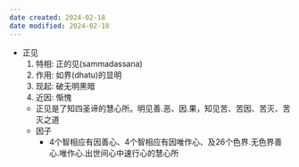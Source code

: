 ```yaml
---
date created: 2024-02-18
date modified: 2024-02-18
---
```

- 正见
    1. 特相: 正的见(sammadassana)
    2. 作用: 如界(dhatu)的显明
    3. 现起: 破无明黑暗
    4. 近因: 惭愧
    - 正见是了知四圣谛的慧心所。明见善.恶、因.果，知见苦、苦因、苦灭、苦灭之道
    - 因子
        - 4个智相应有因善心、4个智相应有因唯作心、及26个色界.无色界善心.唯作心.出世间心中速行心的慧心所
